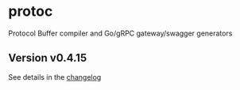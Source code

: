 # protoc
Protocol Buffer compiler and Go/gRPC gateway/swagger generators

## Version v0.4.15

See details in the [changelog](docs/CHANGELOG.md)
